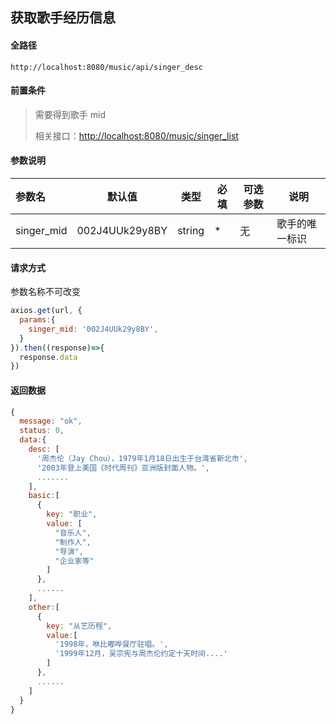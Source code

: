 ## 获取歌手经历信息

#### 全路径

```
http://localhost:8080/music/api/singer_desc
```

#### 前置条件

> 需要得到歌手 mid    
>
> 相关接口：[http://localhost:8080/music/singer_list](https://github.com/JooZh/music-api-for-qq/blob/master/docs/singer_list.md)

#### 参数说明

| 参数名    | 默认值         | 类型   | 必填 | 可选参数 | 说明               |
| :-------- | -------------- | ------ | ---- | -------- | ------------------ |
| singer_mid | 002J4UUk29y8BY | string | *    | 无       | 歌手的唯一标识     |

#### 请求方式

参数名称不可改变

```js
axios.get(url, {
  params:{
    singer_mid: '002J4UUk29y8BY',
  }
}).then((response)=>{
  response.data
})
```

#### 返回数据

```js
{
  message: "ok",
  status: 0,
  data:{
    desc: [
      '周杰伦（Jay Chou），1979年1月18日出生于台湾省新北市',
      '2003年登上美国《时代周刊》亚洲版封面人物。',
      .......
    ], 
    basic:[
      {
        key: "职业",
        value: [
          "音乐人",
          "制作人",
          "导演",
          "企业家等"
        ]
      },
      ......
    ],
    other:[
      {
        key: "从艺历程",
        value:[
          '1998年，咻比嘟哗餐厅驻唱。',
          '1999年12月，吴宗宪与周杰伦约定十天时间....'
        ]
      },
      ......
    ]
  }
}
```

